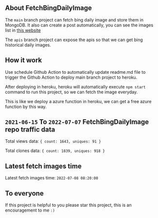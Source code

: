 ## About FetchBingDailyImage

The `main` branch project can fetch bing daily image and store them in MongoDB.
It also can create a post automatically, you can see the images list in [this website](https://oursalbum.netlify.app)

The `apis` branch project can expose the apis so that we can get bing historical daily images.

## How it work

Use schedule Github Action to automatically update readme.md file to trigger the Github Action to deploy main branch project to heroku.

After deploying in heroku, heroku will automatically execute `npm start` command to run this project, so we can fetch the image everyday.

This is like we deploy a azure function in heroku, we can get a free azure function by this way.

## `2021-06-15` To `2022-07-07` FetchBingDailyImage repo traffic data

Total views data: `{ count: 1643, uniques: 91 }`

Total clones data: `{ count: 1839, uniques: 918 }`

## Latest fetch images time

Latest fetch images time: `2022-07-08 08:20:00`

## To everyone

If this project is helpful to you please star this project, this is an encouragement to me `:)`



